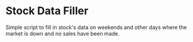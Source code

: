 # Stock Data Filler
Simple script to fill in stock's data on weekends and other days where the market is down and no sales have been made.
